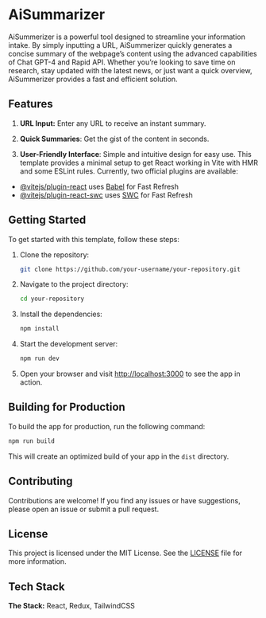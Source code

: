 # AiSummarizer

AiSummerizer is a powerful tool designed to streamline your information intake. By simply inputting a URL, AiSummerizer quickly generates a concise summary of the webpage’s content using the advanced capabilities of Chat GPT-4 and Rapid API. Whether you’re looking to save time on research, stay updated with the latest news, or just want a quick overview, AiSummerizer provides a fast and efficient solution.

## Features

1. **URL Input:** Enter any URL to receive an instant summary.

2. **Quick Summaries**: Get the gist of the content in seconds.

3. **User-Friendly Interface**: Simple and intuitive design for easy use.
   This template provides a minimal setup to get React working in Vite with HMR and some ESLint rules.
   Currently, two official plugins are available:

- [@vitejs/plugin-react](https://github.com/vitejs/vite-plugin-react/blob/main/packages/plugin-react/README.md) uses [Babel](https://babeljs.io/) for Fast Refresh
- [@vitejs/plugin-react-swc](https://github.com/vitejs/vite-plugin-react-swc) uses [SWC](https://swc.rs/) for Fast Refresh

## Getting Started

To get started with this template, follow these steps:

1. Clone the repository:

   ```bash
   git clone https://github.com/your-username/your-repository.git
   ```

2. Navigate to the project directory:

   ```bash
   cd your-repository
   ```

3. Install the dependencies:

   ```bash
   npm install
   ```

4. Start the development server:

   ```bash
   npm run dev
   ```

5. Open your browser and visit [http://localhost:3000](http://localhost:3000) to see the app in action.

## Building for Production

To build the app for production, run the following command:

```bash
npm run build
```

This will create an optimized build of your app in the `dist` directory.

## Contributing

Contributions are welcome! If you find any issues or have suggestions, please open an issue or submit a pull request.

## License

This project is licensed under the MIT License. See the [LICENSE](LICENSE) file for more information.

## Tech Stack

**The Stack:** React, Redux, TailwindCSS
